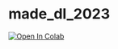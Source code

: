 # made_dl_2023

<a target="_blank" href="https://colab.research.google.com/github/https://colab.research.google.com/drive/1IvJiMYUx1iVvZoixqWsNI3pI0VCjIF1Z?usp=sharing">
  <img src="https://colab.research.google.com/assets/colab-badge.svg" alt="Open In Colab"/>
</a>
